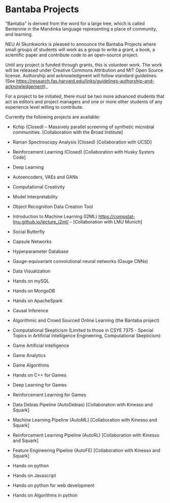 # Bantaba Projects

"Bantaba" is derived from the word for a large tree, which is called Bentennie in the Mandinka language representing a place of community, and learning.

NEU AI Skunkworks is pleased to announce the Bantaba Projects where small groups of students will work as a group to write a grant, a book, a scientific paper and contribute code to an open-source project.
 
Until any project is funded through grants, this is volunteer work. The work will be released under Creative Commons Attribution and MIT Open Source license.  Authorship and acknowledgment will follow standard guidelines. (See https://research.fas.harvard.edu/links/guidelines-authorship-and-acknowledgement)_
 
For a project to be initiated, there must be two more advanced students that act as editors and project managers and one or more other students of any experience level willing to contribute.

Currently the following projects are available:

*  Kchip (Closed) – Massively parallel screening of synthetic microbial communities. [Collaboration with the Broad Institute]  
*  Raman Spectroscopy Analysis (Closed) [Collaboration with UCSD]  
*  Reinforcement Learning (Closed) [Collaboration with Husky Systers Code]  
*  Deep Learning  
*  Autoencoders, VAEs and GANs  
*  Computational Creativity  
*  Model Interpretability  
*  Object Recognition Data Creation Tool  
*  Introduction to Machine Learning (I2ML)  https://compstat-lmu.github.io/lecture_i2ml/  - [Collaboration with LMU Munich]  
*  Social Butterfly  
*  Capsule Networks  
*  Hyperparameter Database  
*  Gauge-equivariant convolutional neural networks (Gauge CNNs)  
*  Data Visualization  
*  Hands on mySQL  
*  Hands on MongoDB  
*  Hands on ApacheSpark  
*  Causal Inference  
*  Algorithmic and Crowd Sourced Online Learning (the Bantaba project)  
*  Computational Skepticism (Limited to those in CSYE 7375 - Special Topics in Artificial Intelligence Engineering, Computational Skepticism)  
*  Game Artificial Intelligence  
*  Game Analytics  
*  Game Algorithms  
*  Hands on C++ for Games  
*  Deep Learning for Games  
*  Reinforcement Learning for Games  
*  Data Debias Pipeline (AutoDebias) [Collaboration with Kinesso and Squark] 
*  Machine Learning Pipeline (AutoML) [Collaboration with Kinesso and Squark]  
*  Reinforcement Learning Pipeline (AutoRL) [Collaboration with Kinesso and Squark]  
*  Feature Engineering Pipeline (AutoFE) [Collaboration with Kinesso and Squark]  
*  Hands on python  
*  Hands on Javascript  
*  Hands on python for web development  


*  Hands on Algorithms in python




